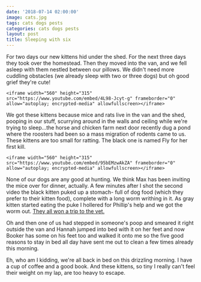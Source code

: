 ```yaml
---
date: '2018-07-14 02:00:00'
image: cats.jpg
tags: cats dogs pests
categories: cats dogs pests
layout: post
title: Sleeping with six
---
```


For two days our new kittens hid under the shed. For the next three days they took over the homestead. Then they moved into the van, and we fell asleep with them nestled between our pillows.
We didn't need more cuddling obstacles (we already sleep with two or three dogs) but oh good grief they're cute!
```
<iframe width="560" height="315" src="https://www.youtube.com/embed/4L98-Jcyt-g" frameborder="0" allow="autoplay; encrypted-media" allowfullscreen></iframe>
```
We got these kittens because mice and rats live in the van and the shed, pooping in our stuff, scurrying around in the walls and ceiling while we're trying to sleep...the horse and chicken farm next door recently dug a pond where the roosters had been so a mass migration of rodents came to us.
These kittens are too small for ratting. The black one is named Fly for her first kill.
```
<iframe width="560" height="315" src="https://www.youtube.com/embed/95bEMzwAkZA" frameborder="0" allow="autoplay; encrypted-media" allowfullscreen></iframe>
```
None of our dogs are any good at hunting. We think Max has been inviting the mice over for dinner, actually.
A few minutes after I shot the second video the black kitten puked up a stomach- full of dog food (which they prefer to their kitten food), complete with a long worm writhing in it. As gray kitten started eating the puke I hollered for Phillip's help and we got the worm out. [They all won a trip to the vet.](http://reverdecer.annalisagross.com/2018-07-09-family-trip)

Oh and then one of us had stepped in someone's poop and smeared it right outside the van and Hannah jumped into bed with it on her feet and now Booker has some on his feet too and walked it onto me so the five good reasons to stay in bed all day have sent me out to clean a few times already this morning.

Eh, who am I kidding, we're all back in bed on this drizzling morning. I have a cup of coffee and a good book. And these kittens, so tiny I really can't feel their weight on my lap, are too heavy to escape.